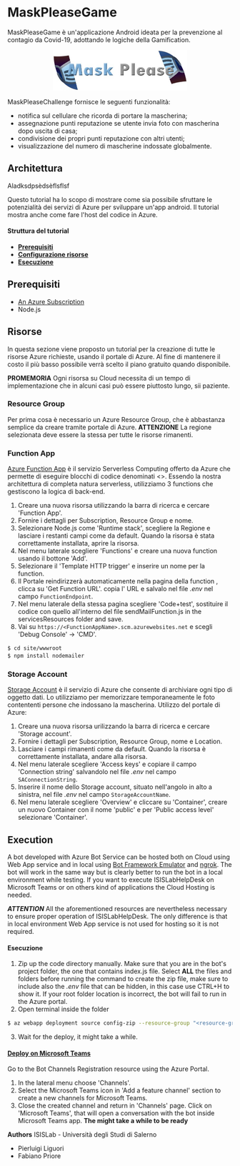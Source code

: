 # MaskPleaseGame
MaskPleaseGame è un'applicazione Android ideata per la prevenzione al contagio da Covid-19, adottando le logiche della Gamification.

<p align="center"><img src="./img/photo5837097972922430795.jpg" width="300"/></p>

MaskPleaseChallenge fornisce le seguenti funzionalità:

- notifica sul cellulare che ricorda di portare la mascherina;
- assegnazione punti reputazione se utente invia foto con mascherina dopo uscita di casa;
- condivisione dei propri punti reputazione con altri utenti;
- visualizzazione del numero di mascherine indossate globalmente.

## Architettura
Aladksdpsèdsèflsflsf


Questo tutorial ha lo scopo di mostrare come sia possibile sfruttare le potenzialità dei servizi di Azure per sviluppare un'app android.
Il tutorial mostra anche come fare l'host del codice in Azure.
#### Struttura del tutorial

* **[Prerequisiti](#prerequisites)**
* **[Configurazione risorse](#resources)**
* **[Esecuzione](#execution)**

## Prerequisiti
- [An Azure Subscription](https://portal.azure.com/)
- Node.js


## Risorse
In questa sezione viene proposto un tutorial per la creazione di tutte le risorse Azure richieste, usando il portale di Azure. Al fine di mantenere il costo il più basso possibile verrà scelto il piano gratuito quando disponibile.

**PROMEMORIA** Ogni risorsa su Cloud necessita di un tempo di implementazione che in alcuni casi può essere piuttosto lungo, sii paziente.

### Resource Group
Per prima cosa è necessario un Azure Resource Group, che è abbastanza semplice da creare tramite portale di Azure.
**ATTENZIONE** La regione selezionata deve essere la stessa per tutte le risorse rimanenti.


### Function App
[Azure Function App](https://docs.microsoft.com/en-us/azure/azure-functions/functions-overview) è il servizio Serverless Computing offerto da Azure che permette di eseguire blocchi di codice denominati <<function>>.
Essendo la nostra architettura di completa natura serverless, utilizziamo 3 functions che gestiscono la logica di back-end.
1. Creare una nuova risorsa utilizzando la barra di ricerca e cercare 'Function App'.
2. Fornire i dettagli per Subscription, Resource Group e nome. 
3. Selezionare Node.js come 'Runtime stack', scegliere la Regione e lasciare i restanti campi come da default.
Quando la risorsa è stata correttamente installata, aprire la risorsa.
1. Nel menu laterale scegliere 'Functions' e creare una nuova function usando il bottone 'Add'.
2. Selezionare il 'Template HTTP trigger' e inserire un nome per la function.
3. Il Portale reindirizzerà automaticamente nella pagina della function , clicca su 'Get Function URL'. copia l' URL e salvalo nel file _.env_ nel campo `FunctionEndpoint`.
4. Nel menu laterale della stessa pagina scegliere 'Code+test', sostituire il codice con quello all'interno del file sendMailFunction.js in the servicesResources folder and save.
5. Vai su `https://<FunctionAppName>.scm.azurewebsites.net` e scegli 'Debug Console' -> 'CMD'.
```sh
$ cd site/wwwroot
$ npm install nodemailer
```

### Storage Account
[Storage Account](https://docs.microsoft.com/en-us/azure/storage/common/storage-account-overview) è il servizio di Azure che consente di archiviare ogni tipo di oggetto dati. Lo utilizziamo per memorizzare temporaneamente le foto contententi persone che indossano la mascherina.
Utilizzo del portale di Azure:
1. Creare una nuova risorsa urilizzando la barra di ricerca e cercare 'Storage account'.
2. Fornire i dettagli per Subscription, Resource Group, nome e Location. 
4. Lasciare i campi rimanenti come da default.
Quando la risorsa è correttamente installata, andare alla risorsa.
1. Nel menu laterale scegliere 'Access keys' e copiare il campo 'Connection string' salvandolo nel file _.env_ nel campo `SAConnectionString`.
2. Inserire il nome dello Storage account, situato nell'angolo in alto a sinistra, nel file _.env_ nel campo `StorageAccountName`.
3. Nel menu laterale scegliere 'Overview' e cliccare su 'Container', creare un nuovo Container con il nome 'public' e per 'Public access level' selezionare 'Container'.


## Execution
A bot developed with Azure Bot Service can be hosted both on Cloud using Web App service and in local using [Bot Framework Emulator](https://github.com/Microsoft/BotFramework-Emulator/blob/master/README.md) and [ngrok](https://ngrok.com/). The bot will work in the same way but is clearly better to run the bot in a local environment while testing. If you want to execute ISISLabHelpDesk on Microsoft Teams or on others kind of applications the Cloud Hosting is needed.

***ATTENTION*** All the aforementioned resources are nevertheless necessary to ensure proper operation of ISISLabHelpDesk. The only difference is that in local environment Web App service is not used for hosting so it is not required.


#### Esecuzione
1. Zip up the code directory manually. Make sure that you are in the bot's project folder, the one that contains index.js file. Select **ALL** the files and folders before running the command to create the zip file, make sure to include also the _.env_ file that can be hidden, in this case use CTRL+H to show it. If your root folder location is incorrect, the bot will fail to run in the Azure portal.
2. Open terminal inside the folder
```sh
$ az webapp deployment source config-zip --resource-group "<resource-group-name>" --name "<name-of-web-app>" --src "<project-zip-path>"
```
3. Wait for the deploy, it might take a while.

#### [Deploy on Microsoft Teams](https://docs.microsoft.com/en-us/azure/bot-service/channel-connect-teams?view=azure-bot-service-4.0)
Go to the Bot Channels Registration resource using the Azure Portal.
1. In the lateral menu choose 'Channels'.
2. Select the Microsoft Teams icon in 'Add a feature channel' section to create a new channels for Microsoft Teams.
3. Close the created channel and return in 'Channels' page. Click on 'Microsoft Teams', that will open a conversation with the bot inside Microsoft Teams app.
**The might take a while to be ready**

**Authors**
ISISLab - Università degli Studi di Salerno
- Pierluigi Liguori
- Fabiano Priore

